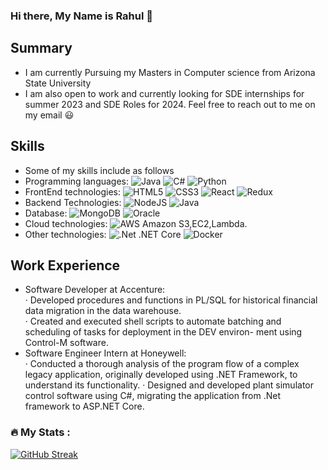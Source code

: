 ### Hi there, My Name is Rahul 👋

Summary
---
* I am currently Pursuing my Masters in Computer science from Arizona State University
* I am also open to work and currently looking for SDE internships for summer 2023 and SDE Roles for 2024. Feel free to reach out to me on my email :smiley:

Skills
---
* Some of my skills include as follows
* Programming languages: ![Java](https://img.shields.io/badge/java-%23ED8B00.svg?style=for-the-badge&logo=java&logoColor=white) ![C#](https://img.shields.io/badge/c%23-%23239120.svg?style=for-the-badge&logo=c-sharp&logoColor=white) ![Python](https://img.shields.io/badge/python-3670A0?style=for-the-badge&logo=python&logoColor=ffdd54)
* FrontEnd technologies: ![HTML5](https://img.shields.io/badge/html5-%23E34F26.svg?style=for-the-badge&logo=html5&logoColor=white) ![CSS3](https://img.shields.io/badge/css3-%231572B6.svg?style=for-the-badge&logo=css3&logoColor=white) ![React](https://img.shields.io/badge/react-%2320232a.svg?style=for-the-badge&logo=react&logoColor=%2361DAFB) ![Redux](https://img.shields.io/badge/redux-%23593d88.svg?style=for-the-badge&logo=redux&logoColor=white)
* Backend Technologies: ![NodeJS](https://img.shields.io/badge/node.js-6DA55F?style=for-the-badge&logo=node.js&logoColor=white) ![Java](https://img.shields.io/badge/java-%23ED8B00.svg?style=for-the-badge&logo=java&logoColor=white)
* Database: ![MongoDB](https://img.shields.io/badge/MongoDB-%234ea94b.svg?style=for-the-badge&logo=mongodb&logoColor=white) ![Oracle](https://img.shields.io/badge/Oracle-F80000?style=for-the-badge&logo=oracle&logoColor=white) 
* Cloud technologies: ![AWS](https://img.shields.io/badge/AWS-%23FF9900.svg?style=for-the-badge&logo=amazon-aws&logoColor=white) Amazon S3,EC2,Lambda.
* Other technologies: ![.Net](https://img.shields.io/badge/.NET-5C2D91?style=for-the-badge&logo=.net&logoColor=white) .NET Core ![Docker](https://img.shields.io/badge/docker-%230db7ed.svg?style=for-the-badge&logo=docker&logoColor=white)

Work Experience
---
* Software Developer at Accenture: <br/>
· Developed procedures and functions in PL/SQL for historical financial data migration in the data warehouse.<br/>
· Created and executed shell scripts to automate batching and scheduling of tasks for deployment in the DEV environ-
ment using Control-M software. 
* Software Engineer Intern at Honeywell: <br/>
· Conducted a thorough analysis of the program flow of a complex legacy application, originally developed using .NET
Framework, to understand its functionality.
· Designed and developed plant simulator control software using C#, migrating the application from .Net framework to
ASP.NET Core.

### :fire: My Stats :
[![GitHub Streak](http://github-readme-streak-stats.herokuapp.com?user=rahnayak98&theme=dark&background=000000)](https://git.io/streak-stats)


<!--
**rahnayak98/rahnayak98** is a ✨ _special_ ✨ repository because its `README.md` (this file) appears on your GitHub profile.

Here are some ideas to get you started:

- 🔭 I’m currently working on ...
- 🌱 I’m currently learning ...
- 👯 I’m looking to collaborate on ...
- 🤔 I’m looking for help with ...
- 💬 Ask me about ...
- 📫 How to reach me: ...
- 😄 Pronouns: ...
- ⚡ Fun fact: ...
-->
